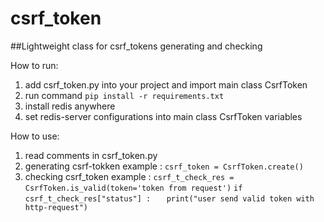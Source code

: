 # csrf_token

##Lightweight class for csrf_tokens generating and checking

How to run:
  1) add csrf_token.py into your project and import main class CsrfToken
  2) run command `pip install -r requirements.txt`
  3) install redis anywhere
  4) set redis-server configurations into main class CsrfToken variables

How to use:
  1) read comments in csrf_token.py
  2) generating csrf-tokken example :  `csrf_token = CsrfToken.create()`
  3) checking csrf_token example :     `csrf_t_check_res = CsrfToken.is_valid(token='token from request')`
                                       `if csrf_t_check_res["status"] : `
                                       `  print("user send valid token with http-request")` 
